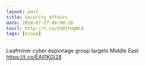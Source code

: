 ```yaml
---
layout: post
title: Security Affairs
date: 2018-07-27 00:00:20
tourl: http://t.co/V3OIFUqNCm
tags: [Group]
---
```

Leafminer cyber espionage group targets Middle East  https://t.co/EAIl1KGi28